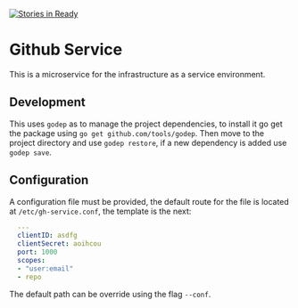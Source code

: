 [![Stories in Ready](https://badge.waffle.io/Tinker-Ware/gh-service.png?label=ready&title=Ready)](http://waffle.io/Tinker-Ware/gh-service)

# Github Service

This is a microservice for the infrastructure as a service environment.

## Development

This uses `godep` as to manage the project dependencies, to install it go get the package using `go get github.com/tools/godep`. Then move to the project directory and use `godep restore`, if a new dependency is added use `godep save`.

## Configuration

A configuration file must be provided, the default route for the file is located at `/etc/gh-service.conf`, the template is the next:

````yaml
  ---
  clientID: asdfg
  clientSecret: aoihcou
  port: 1000
  scopes:
  - "user:email"
  - repo
````

The default path can be override using the flag `--conf`.
